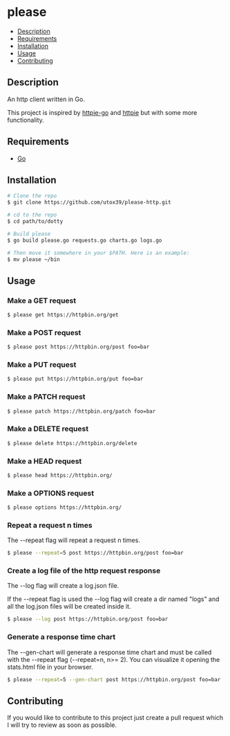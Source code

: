 # please

- [Description](#description)
- [Requirements](#requirements)
- [Installation](#installation)
- [Usage](#usage)
- [Contributing](#contributing)

## Description

An http client written in Go.

This project is inspired by [httpie-go](https://github.com/nojima/httpie-go) and [httpie](https://github.com/httpie/cli)
but with some more functionality.

## Requirements
- [Go](https://go.dev/)

## Installation

```bash
# Clone the repo
$ git clone https://github.com/utox39/please-http.git

# cd to the repo
$ cd path/to/dotty

# Build please
$ go build please.go requests.go charts.go logs.go 

# Then move it somewhere in your $PATH. Here is an example:
$ mv please ~/bin
```

## Usage

### Make a GET request
```bash
$ please get https://httpbin.org/get
```

### Make a POST request
```bash
$ please post https://httpbin.org/post foo=bar
```

### Make a PUT request
```bash
$ please put https://httpbin.org/put foo=bar
```

### Make a PATCH request
```bash
$ please patch https://httpbin.org/patch foo=bar
```

### Make a DELETE request
```bash
$ please delete https://httpbin.org/delete
```

### Make a HEAD request
```bash
$ please head https://httpbin.org/
```

### Make a OPTIONS request
```bash
$ please options https://httpbin.org/
```

### Repeat a request n times
The --repeat flag will repeat a request n times.


```bash
$ please --repeat=5 post https://httpbin.org/post foo=bar
```

### Create a log file of the http request response
The --log flag will create a log.json file. 

If the --repeat flag is used the --log flag will create a dir named "logs" and all the log.json files
will be created inside it.

```bash
$ please --log post https://httpbin.org/post foo=bar
```
### Generate a response time chart

The --gen-chart will generate a response time chart and must be called with the --repeat flag (--repeat=n, n>= 2).
You can visualize it opening the stats.html file in your browser.

```bash
$ please --repeat=5 --gen-chart post https://httpbin.org/post foo=bar
```

## Contributing

If you would like to contribute to this project just create a pull request which I will try to review as soon as
possible.